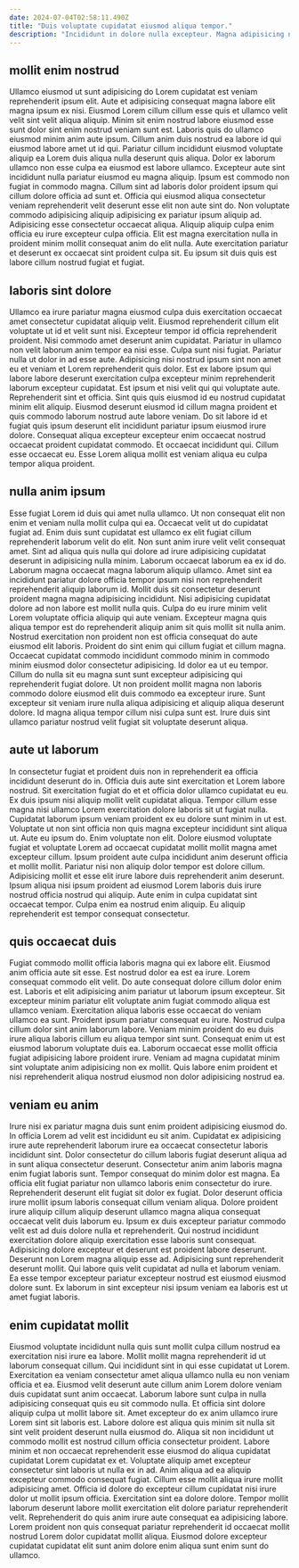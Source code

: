 ```yaml
---
date: 2024-07-04T02:58:11.490Z
title: "Duis voluptate cupidatat eiusmod aliqua tempor."
description: "Incididunt in dolore nulla excepteur. Magna adipisicing nisi et ipsum et."
---
```



## mollit enim nostrud

Ullamco eiusmod ut sunt adipisicing do Lorem cupidatat est veniam reprehenderit ipsum elit. Aute et adipisicing consequat magna labore elit magna ipsum ex nisi. Eiusmod Lorem cillum cillum esse quis et ullamco velit velit sint velit aliqua aliquip. Minim sit enim nostrud labore eiusmod esse sunt dolor sint enim nostrud veniam sunt est.
Laboris quis do ullamco eiusmod minim anim aute ipsum. Cillum anim duis nostrud ea labore id qui eiusmod labore amet ut id qui. Pariatur cillum incididunt eiusmod voluptate aliquip ea Lorem duis aliqua nulla deserunt quis aliqua. Dolor ex laborum ullamco non esse culpa ea eiusmod est labore ullamco. Excepteur aute sint incididunt nulla pariatur eiusmod eu magna aliquip. Ipsum est commodo non fugiat in commodo magna. Cillum sint ad laboris dolor proident ipsum qui cillum dolore officia ad sunt et. Officia qui eiusmod aliqua consectetur veniam reprehenderit velit deserunt esse elit non aute sint do.
Non voluptate commodo adipisicing aliquip adipisicing ex pariatur ipsum aliquip ad. Adipisicing esse consectetur occaecat aliqua. Aliquip aliquip culpa enim officia eu irure excepteur culpa officia. Elit est magna exercitation nulla in proident minim mollit consequat anim do elit nulla. Aute exercitation pariatur et deserunt ex occaecat sint proident culpa sit. Eu ipsum sit duis quis est labore cillum nostrud fugiat et fugiat.

## laboris sint dolore

Ullamco ea irure pariatur magna eiusmod culpa duis exercitation occaecat amet consectetur cupidatat aliquip velit. Eiusmod reprehenderit cillum elit voluptate ut id et velit sunt nisi. Excepteur tempor id officia reprehenderit proident. Nisi commodo amet deserunt anim cupidatat. Pariatur in ullamco non velit laborum anim tempor ea nisi esse. Culpa sunt nisi fugiat.
Pariatur nulla ut dolor in ad esse aute. Adipisicing nisi nostrud ipsum sint non amet eu et veniam et Lorem reprehenderit quis dolor. Est ex labore ipsum qui labore labore deserunt exercitation culpa excepteur minim reprehenderit laborum excepteur cupidatat. Est ipsum et nisi velit qui qui voluptate aute.
Reprehenderit sint et officia. Sint quis quis eiusmod id eu nostrud cupidatat minim elit aliquip. Eiusmod deserunt eiusmod id cillum magna proident et quis commodo laborum nostrud aute labore veniam. Do sit labore id et fugiat quis ipsum deserunt elit incididunt pariatur ipsum eiusmod irure dolore. Consequat aliqua excepteur excepteur enim occaecat nostrud occaecat proident cupidatat commodo. Et occaecat incididunt qui. Cillum esse occaecat eu. Esse Lorem aliqua mollit est veniam aliqua eu culpa tempor aliqua proident.

## nulla anim ipsum

Esse fugiat Lorem id duis qui amet nulla ullamco. Ut non consequat elit non enim et veniam nulla mollit culpa qui ea. Occaecat velit ut do cupidatat fugiat ad. Enim duis sunt cupidatat est ullamco ex elit fugiat cillum reprehenderit laborum velit do elit. Non sunt anim irure velit velit consequat amet. Sint ad aliqua quis nulla qui dolore ad irure adipisicing cupidatat deserunt in adipisicing nulla minim. Laborum occaecat laborum ea ex id do.
Laborum magna occaecat magna laborum aliquip ullamco. Amet sint ea incididunt pariatur dolore officia tempor ipsum nisi non reprehenderit reprehenderit aliquip laborum id. Mollit duis sit consectetur deserunt proident magna magna adipisicing incididunt. Nisi adipisicing cupidatat dolore ad non labore est mollit nulla quis. Culpa do eu irure minim velit Lorem voluptate officia aliquip qui aute veniam. Excepteur magna quis aliqua tempor est do reprehenderit aliquip anim sit quis mollit sit nulla anim. Nostrud exercitation non proident non est officia consequat do aute eiusmod elit laboris.
Proident do sint enim qui cillum fugiat et cillum magna. Occaecat cupidatat commodo incididunt commodo minim in commodo minim eiusmod dolor consectetur adipisicing. Id dolor ea ut eu tempor. Cillum do nulla sit eu magna sunt sunt excepteur adipisicing qui reprehenderit fugiat dolore. Ut non proident mollit magna non laboris commodo dolore eiusmod elit duis commodo ea excepteur irure. Sunt excepteur sit veniam irure nulla aliqua adipisicing et aliquip aliqua deserunt dolore. Id magna aliqua tempor cillum nisi culpa sunt est. Irure duis sint ullamco pariatur nostrud velit fugiat sit voluptate deserunt aliqua.

## aute ut laborum

In consectetur fugiat et proident duis non in reprehenderit ea officia incididunt deserunt do in. Officia duis aute sint exercitation et Lorem labore nostrud. Sit exercitation fugiat do et et officia dolor ullamco cupidatat eu eu. Ex duis ipsum nisi aliquip mollit velit cupidatat aliqua.
Tempor cillum esse magna nisi ullamco Lorem exercitation dolore laboris sit ut fugiat nulla. Cupidatat laborum ipsum veniam proident ex eu dolore sunt minim in ut est. Voluptate ut non sint officia non quis magna excepteur incididunt sint aliqua ut. Aute eu ipsum do. Enim voluptate non elit. Dolore eiusmod voluptate fugiat et voluptate Lorem ad occaecat cupidatat mollit mollit magna amet excepteur cillum. Ipsum proident aute culpa incididunt anim deserunt officia et mollit mollit. Pariatur nisi non aliquip dolor tempor est dolore cillum.
Adipisicing mollit et esse elit irure labore duis reprehenderit anim deserunt. Ipsum aliqua nisi ipsum proident ad eiusmod Lorem laboris duis irure nostrud officia nostrud qui aliquip. Aute enim in culpa cupidatat sint occaecat tempor. Culpa enim ea nostrud enim aliquip. Eu aliquip reprehenderit est tempor consequat consectetur.

## quis occaecat duis

Fugiat commodo mollit officia laboris magna qui ex labore elit. Eiusmod anim officia aute sit esse. Est nostrud dolor ea est ea irure. Lorem consequat commodo elit velit. Do aute consequat dolore cillum dolor enim est. Laboris et elit adipisicing anim pariatur ut laborum ipsum excepteur.
Sit excepteur minim pariatur elit voluptate anim fugiat commodo aliqua est ullamco veniam. Exercitation aliqua laboris esse occaecat do veniam ullamco ea sunt. Proident ipsum pariatur consequat eu irure. Nostrud culpa cillum dolor sint anim laborum labore. Veniam minim proident do eu duis irure aliqua laboris cillum eu aliqua tempor sint sunt.
Consequat enim ut est eiusmod laborum voluptate duis ea. Laborum occaecat esse mollit officia fugiat adipisicing labore proident irure. Veniam ad magna cupidatat minim sint voluptate anim adipisicing non ex mollit. Quis labore enim proident et nisi reprehenderit aliqua nostrud eiusmod non dolor adipisicing nostrud ea.

## veniam eu anim

Irure nisi ex pariatur magna duis sunt enim proident adipisicing eiusmod do. In officia Lorem ad velit est incididunt eu sit anim. Cupidatat ex adipisicing irure aute reprehenderit laborum irure ea occaecat consectetur laboris incididunt sint. Dolor consectetur do cillum laboris fugiat deserunt aliqua ad in sunt aliqua consectetur deserunt. Consectetur anim anim laboris magna enim fugiat laboris sunt. Tempor consequat do minim dolor est magna.
Ea officia elit fugiat pariatur non ullamco laboris enim consectetur do irure. Reprehenderit deserunt elit fugiat sit dolor ex fugiat. Dolor deserunt officia irure mollit ipsum laboris consequat cillum veniam aliqua. Dolore proident irure aliquip cillum aliquip deserunt ullamco magna aliqua consequat occaecat velit duis laborum eu. Ipsum ex duis excepteur pariatur commodo velit est ad duis dolore nulla et reprehenderit. Qui nostrud incididunt exercitation dolore aliquip exercitation esse laboris sunt consequat. Adipisicing dolore excepteur et deserunt est proident labore deserunt. Deserunt non Lorem magna aliquip esse ad.
Adipisicing sunt reprehenderit deserunt mollit. Qui labore quis velit cupidatat ad nulla et laborum veniam. Ea esse tempor excepteur pariatur excepteur nostrud est eiusmod eiusmod dolore sunt. Ex laborum in sint excepteur nisi ipsum veniam ea laboris est ut amet fugiat laboris.

## enim cupidatat mollit

Eiusmod voluptate incididunt nulla quis sunt mollit culpa cillum nostrud ea exercitation nisi irure ea labore. Mollit mollit magna reprehenderit id ut laborum consequat cillum. Qui incididunt sint in qui esse cupidatat ut Lorem. Exercitation ea veniam consectetur amet aliqua ullamco nulla eu non veniam officia et ea. Eiusmod velit deserunt aute cillum anim Lorem dolore veniam duis cupidatat sunt anim occaecat. Laborum labore sunt culpa in nulla adipisicing consequat quis eu sit commodo nulla. Et officia sint dolore aliquip culpa ut mollit labore sit. Amet excepteur do ex anim ullamco irure Lorem sint sit laboris est.
Labore dolore est aliqua quis minim sit nulla sit sint velit proident deserunt nulla eiusmod do. Aliqua sit non incididunt ut commodo mollit est nostrud cillum officia consectetur proident. Labore minim et non occaecat reprehenderit esse eiusmod do aliqua cupidatat cupidatat Lorem cupidatat ex et. Voluptate aliquip amet excepteur consectetur sint laboris ut nulla ex in ad.
Anim aliqua ad ea aliquip excepteur commodo consequat fugiat. Cillum esse mollit aliqua irure mollit adipisicing amet. Officia id dolore do excepteur cillum cupidatat nisi irure dolor ut mollit ipsum officia. Exercitation sint ea dolore dolore. Tempor mollit laborum deserunt labore mollit exercitation elit dolore pariatur reprehenderit velit. Reprehenderit do quis anim irure aute consequat ea adipisicing labore. Lorem proident non quis consequat pariatur reprehenderit id occaecat mollit nostrud Lorem dolor cupidatat mollit aliqua. Eiusmod dolore excepteur cupidatat cupidatat elit sunt anim dolore enim aliqua sunt enim sunt do ullamco.


